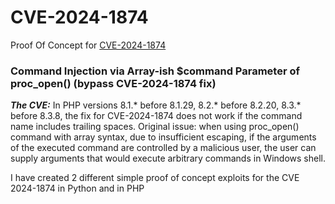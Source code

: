 # CVE-2024-1874
Proof Of Concept for [CVE-2024-1874](https://nvd.nist.gov/vuln/detail/CVE-2024-1874)

### Command Injection via Array-ish $command Parameter of proc_open() (bypass CVE-2024-1874 fix)

***The CVE:*** In PHP versions 8.1.* before 8.1.29, 8.2.* before 8.2.20, 8.3.* before 8.3.8, the fix for CVE-2024-1874 does not work if the command name includes trailing spaces. Original issue: when using proc_open() command with array syntax, due to insufficient escaping, if the arguments of the executed command are controlled by a malicious user, the user can supply arguments that would execute arbitrary commands in Windows shell.

I have created 2 different simple proof of concept exploits for the CVE 2024-1874 in Python and in PHP
